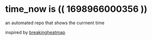 # time_now is (( 1698966000356 ))

an automated repo that shows the currnent time

inspired by [breakingheatmap](https://github.com/breakingheatmap/breakingheatmap)